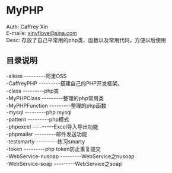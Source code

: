 # MyPHP

Auth: Caffrey Xin<br>
E-maile: xinyflove@sina.com<br>
Desc: 存放了自己平常用的php类、函数以及常用代码，方便以后使用<br>

## 目录说明
-alioss           ---------阿里OSS<br>
-CaffreyPHP         ---------搭建自己的PHP开发框架。<br>
-class         ---------php类<br>
-MyPHPClass         ---------整理的php常用类<br>
-MyPHPFunction      ---------整理的php函数<br>
-mysql      ---------php mysql<br>
-pattern      ---------php模式<br>
-phpexcel           ---------Excel导入导出功能<br>
-phpmailer          ---------邮件发送功能<br>
-testsmarty          ---------练习smarty<br>
-token          ---------php token防止重复提交<br>
-WebService-nusoap  ---------WebService之nusoap<br>
-WebService-soap    ---------WebService之soap<br>